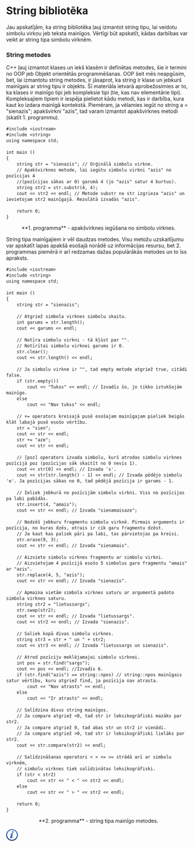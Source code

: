 # String bibliotēka

Jau apskatījām, ka string bibliotēka ļauj izmantot string tipu, lai veidotu simbolu virkņu jeb teksta mainīgos. Vērtīgi būt apskatīt, kādas darbības var veikt ar string tipa simbolu virknēm. 

### String metodes

C++ ļauj izmantot klases un iekš klasēm ir definētas metodes, šie ir termini no OOP jeb Objekt orientētās programmēšanas. OOP šeit mēs neapgūsim, bet, lai izmantotu string metodes, ir jāsaprot, ka string ir klase un jebkurš mainīgais ar string tipu ir objekts. Šī materiāla ietvarā aprobežosimies ar to, ka klases ir mainīgo tipi jeb kompleksie tipi (tie, kas nav elementārie tipi). Kompleksajiem tipiem ir iespēja pielietot kādu metodi, kas ir darbība, kura kaut ko izdara mainīgā kontekstā. Piemēram, ja vēlamies iegūt no string a = "sienazis"; apakšvirkni "azis", tad varam izmantot apakšvirknes metodi (skatīt 1. programmu).

```
#include <iostream>
#include <string>
using namespace std;

int main ()
{
    string str = "sienazis"; // Orģinālā simbolu virkne.
    // Apakšvirknes metode, lai iegūtu simbolu virkni "azis" no pozīcijas 4
    //(pozīcijas sākas ar 0) garumā 4 (jo "azis" satur 4 burtus).
    string str2 = str.substr(4, 4);
    cout << str2 << endl; // Metode substr no str izgrieza "azis" un ievietojam str2 mainīgajā. Rezulātā izvadās "azis".

    return 0;
}
```

<center>
**1. programma** - apakšvirknes iegūšana no simbolu virknes.
</center>

String tipa mainīgajiem ir vēl daudzas metodes. Visu metožu uzskaitījumu var apskatīt lapas apakšā esošajā norādē uz informācijas resursu, bet 2. programmas piemērā ir arī redzamas dažas populārākās metodes un to īss apraksts.

```
#include <iostream>
#include <string>
using namespace std;

int main ()
{
    string str = "sienazis";

    // Atgriež simbola virknes simbolu skaitu.
    int garums = str.length();
    cout << garums << endl;

    // Notīra simbolu virkni - tā kļūst par "".
    // Notīrītai simbolu virknei garums ir 0.
    str.clear();
    cout << str.length() << endl;

    // Ja simbolu virkne ir "", tad empty metode atgriež true, citādi false.
    if (str.empty())
        cout << "Tukss" << endl; // Izvadīs šo, jo tikko iztukšojām mainīgo.
    else
        cout << "Nav tukss" << endl;

    // += operators kreisajā pusē esošajam mainīgajam pieliek beigās klāt labajā pusē esošo vērtību.
    str = "sien";
    cout << str << endl;
    str += "aze";
    cout << str << endl;

    // [poz] operators izvada simbolu, kurš atrodas simbolu virknes pozīcijā poz (pozīcijas sāk skaitīt no 0 nevis 1).
    cout << str[0] << endl; // Izvada 's'.
    cout << str[str.length() - 1] << endl; // Izvada pēdējo simbolu 'e'. Ja pozīcijas sākas no 0, tad pēdējā pozīcija ir garums - 1.

    // Ieliek jebkurā no pozīcijām simbolu virkni. Viss no pozīcijas pa labi pabīdās.
    str.insert(4, "amais");
    cout << str << endl; // Izvada "sienamaisaze";

    // Nodzēš jebkuru fragmentu simbolu virknē. Pirmais arguments ir pozīcija, no kuras dzēs, otrais ir cik garu fragmentu dzēst.
    // Ja kaut kas paliek pāri pa labi, tas pārvietojas pa kreisi.
    str.erase(9, 3);
    cout << str << endl; // Izvada "sienamais".

    // Aizvieto simbolu virknes fragmentu ar simbolu virkni.
    // Aizvietojam 4 pozīcijā esošo 5 simbolus garo fragmentu "amais" ar "azis".
    str.replace(4, 5, "azis");
    cout << str << endl; // Izvada "sienazis".

    // Apmaina vietām simbola virknes saturu ar argumentā padoto simbola virknes saturu.
    string str2 = "lietussargs";
    str.swap(str2);
    cout << str << endl; // Izvada "lietussargs".
    cout << str2 << endl; // Izvada "sienazis".

    // Saliek kopā divas simbolu virknes.
    string str3 = str + " un " + str2;
    cout << str3 << endl; // Izvada "lietussargs un sienazis".

    // Atrod pozīciju meklējamajai simbolu virknei.
    int pos = str.find("sargs");
    cout << pos << endl; //Izvadīs 6.
    if (str.find("azis") == string::npos) // string::npos mainīgais satur vērtību, kuru atgriež find, ja pozīcija nav atrasta.
        cout << "Nav atrasts" << endl;
    else
        cout << "Ir atrasts" << endl;

    // Salīdzina divus string mainīgos.
    // Ja compare atgriež <0, tad str ir leksikogrāfiski mazāks par str2.
    // Ja compare atgriež 0, tad abas str un str2 ir vienādi.
    // Ja compare atgriež >0, tad str ir leksikogrāfiski lielāks par str2.
    cout << str.compare(str2) << endl;

    // Salīdzināšanas operatori < > <= >= strādā arī ar simbolu virknēm,
    // simbolu virknes tiek salīdzinātas leksikogrāfiski.
    if (str < str2)
        cout << str << " < " << str2 << endl;
    else
        cout << str << " > " << str2 << endl;

    return 0;
}
```

<center>
**2. programma** - string tipa mainīgo metodes.
</center>

<a href="http://www.cplusplus.com/reference/string/string/" target="_blank">![Vairāk informācija](/media/theory/information.png)</a>